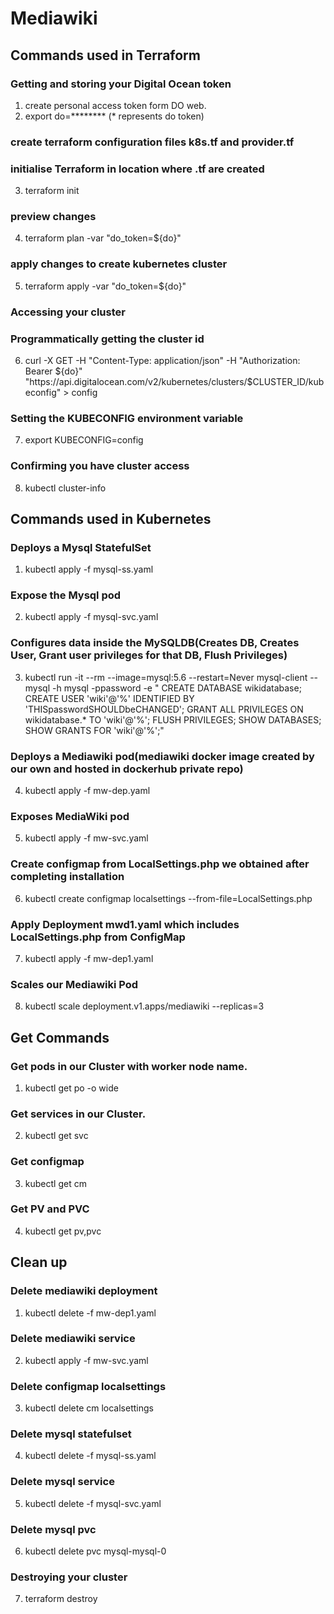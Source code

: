 # Mediawiki

## Commands used in Terraform

### Getting and storing your Digital Ocean token
1. create personal access token form DO web.
2. export do=******** (* represents do token)

### create terraform configuration files k8s.tf and provider.tf

### initialise Terraform in location where .tf are created

3. terraform init

### preview changes
4. terraform plan -var "do_token=${do}"

### apply changes to create kubernetes cluster
5. terraform apply -var "do_token=${do}"


### Accessing your cluster
### Programmatically getting the cluster id
6. curl -X GET -H "Content-Type: application/json" -H "Authorization: Bearer ${do}" "https://api.digitalocean.com/v2/kubernetes/clusters/$CLUSTER_ID/kubeconfig" > config

### Setting the KUBECONFIG environment variable
7. export KUBECONFIG=config

### Confirming you have cluster access
8. kubectl cluster-info


## Commands used in Kubernetes


### Deploys a Mysql StatefulSet
1. kubectl apply -f mysql-ss.yaml

### Expose the Mysql pod
2. kubectl apply -f mysql-svc.yaml

### Configures data inside the MySQLDB(Creates DB, Creates User, Grant user privileges for that DB, Flush Privileges)
3. kubectl run -it --rm --image=mysql:5.6 --restart=Never mysql-client -- mysql -h mysql -ppassword -e " CREATE DATABASE wikidatabase; CREATE USER 'wiki'@'%' IDENTIFIED BY 'THISpasswordSHOULDbeCHANGED';  GRANT ALL PRIVILEGES ON wikidatabase.* TO 'wiki'@'%'; FLUSH PRIVILEGES; SHOW DATABASES; SHOW GRANTS FOR 'wiki'@'%';"


### Deploys a Mediawiki pod(mediawiki docker image created by our own and hosted in dockerhub private repo)
4. kubectl apply -f mw-dep.yaml

### Exposes MediaWiki pod
5. kubectl apply -f mw-svc.yaml

### Create configmap from LocalSettings.php we obtained after completing installation 
6. kubectl create configmap localsettings --from-file=LocalSettings.php

### Apply Deployment mwd1.yaml which includes LocalSettings.php from ConfigMap
7. kubectl apply -f mw-dep1.yaml

### Scales our Mediawiki Pod
8. kubectl scale deployment.v1.apps/mediawiki --replicas=3



## Get Commands

### Get pods in our Cluster with worker node name.
1. kubectl get po -o wide


### Get services in our Cluster.
2. kubectl get svc


### Get configmap 
3. kubectl get cm


### Get PV and PVC
4. kubectl get pv,pvc



## Clean up

### Delete mediawiki deployment
1. kubectl delete -f mw-dep1.yaml

### Delete mediawiki service
2. kubectl apply -f mw-svc.yaml

### Delete configmap localsettings
3. kubectl delete cm localsettings

### Delete mysql statefulset
4. kubectl delete -f mysql-ss.yaml

### Delete mysql service
5. kubectl delete -f mysql-svc.yaml

### Delete mysql pvc
6. kubectl delete pvc mysql-mysql-0 

### Destroying your cluster
7. terraform destroy